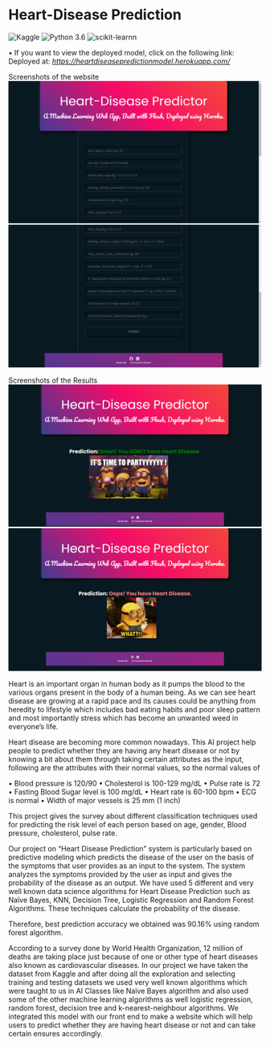 # Heart-Disease Prediction

![Kaggle](https://img.shields.io/badge/Dataset-Kaggle-blue.svg) ![Python 3.6](https://img.shields.io/badge/Python-3.6-brightgreen.svg) ![scikit-learnn](https://img.shields.io/badge/Library-Scikit_Learn-orange.svg)

• If you want to view the deployed model, click on the following link:<br />
Deployed at: _https://heartdiseasepredictionmodel.herokuapp.com/_

Screenshots of the website
![PNG](screenshots/Home1.png)
![PNG](screenshots/Home2.png)

Screenshots of the Results
![PNG](screenshots/Result1.png)
![PNG](screenshots/Result2.png)

Heart is an important organ in human body as it pumps the blood to the various organs present in the body of a human being. As we can see heart disease are growing at a rapid pace and its causes could be anything from heredity to lifestyle which includes bad eating habits and poor sleep pattern and most importantly stress which has become an unwanted weed in everyone’s life.

   Heart disease are becoming more common nowadays. This AI project help people to predict whether they are having any heart disease or not by knowing a bit about them through taking certain attributes as the input, following are the attributes with their normal values, so the normal values of

•	Blood pressure is 120/90
•	Cholesterol is 100-129 mg/dL
•	Pulse rate is 72
•	Fasting Blood Sugar level is 100 mg/dL
•	Heart rate is 60-100 bpm
•	ECG is normal
•	Width of major vessels is 25 mm (1 inch)

This project gives the survey about different classification techniques used for predicting the risk level of each person based on age, gender, Blood pressure, cholesterol, pulse rate.

Our project on “Heart Disease Prediction” system is particularly based on predictive modeling which predicts the disease of the user on the basis of the symptoms that user provides as an input to the system. The system analyzes the symptoms provided by the user as input and gives the probability of the disease as an output. We have used 5 different and very well known data science algorithms for Heart Disease Prediction such as Naïve Bayes, KNN, Decision Tree, Logistic Regression and Random Forest Algorithms. These techniques calculate the probability of the disease.

 Therefore, best prediction accuracy we obtained was 90.16% using random forest algorithm.
 

According to a survey done by World Health Organization, 12 million of deaths are taking place just because of one or other type of heart diseases also known as cardiovascular diseases.
In our project we have taken the dataset from Kaggle and after doing all the exploration and selecting training and testing datasets we used very well known algorithms which were taught to us in AI Classes like Naïve Bayes algorithm and also used some of the other machine learning algorithms as well logistic regression, random forest, decision tree and k-nearest-neighbour algorithms.
We integrated this model with our front end to make a website which will help users to predict whether they are having heart disease or not and can take certain ensures accordingly.
